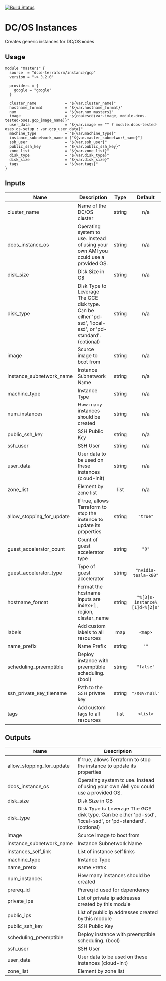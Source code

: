[![Build Status](https://jenkins-terraform.mesosphere.com/service/dcos-terraform-jenkins/job/dcos-terraform/job/terraform-gcp-instance/job/master/badge/icon)](https://jenkins-terraform.mesosphere.com/service/dcos-terraform-jenkins/job/dcos-terraform/job/terraform-gcp-instance/job/master/)
# DC/OS Instances

Creates generic instances for DC/OS nodes

## Usage

```hcl
module "masters" {
  source  = "dcos-terraform/instance/gcp"
  version = "~> 0.2.0"

  providers = {
    google = "google"
  }

  cluster_name             = "${var.cluster_name}"
  hostname_format          = "${var.hostname_format}"
  num                      = "${var.num_masters}"
  image                    = "${coalesce(var.image, module.dcos-tested-oses.gcp_image_name)}"
  user_data                = "${var.image == "" ? module.dcos-tested-oses.os-setup : var.gcp_user_data}"
  machine_type             = "${var.machine_type}"
  instance_subnetwork_name = ["${var.master_subnetwork_name}"]
  ssh_user                 = "${var.ssh_user}"
  public_ssh_key           = "${var.public_ssh_key}"
  zone_list                = "${var.zone_list}"
  disk_type                = "${var.disk_type}"
  disk_size                = "${var.disk_size}"
  tags                     = "${var.tags}"
}
```

## Inputs

| Name | Description | Type | Default | Required |
|------|-------------|:----:|:-----:|:-----:|
| cluster\_name | Name of the DC/OS cluster | string | n/a | yes |
| dcos\_instance\_os | Operating system to use. Instead of using your own AMI you could use a provided OS. | string | n/a | yes |
| disk\_size | Disk Size in GB | string | n/a | yes |
| disk\_type | Disk Type to Leverage The GCE disk type. Can be either 'pd-ssd', 'local-ssd', or 'pd-standard'. (optional) | string | n/a | yes |
| image | Source image to boot from | string | n/a | yes |
| instance\_subnetwork\_name | Instance Subnetwork Name | string | n/a | yes |
| machine\_type | Instance Type | string | n/a | yes |
| num\_instances | How many instances should be created | string | n/a | yes |
| public\_ssh\_key | SSH Public Key | string | n/a | yes |
| ssh\_user | SSH User | string | n/a | yes |
| user\_data | User data to be used on these instances (cloud-init) | string | n/a | yes |
| zone\_list | Element by zone list | list | n/a | yes |
| allow\_stopping\_for\_update | If true, allows Terraform to stop the instance to update its properties | string | `"true"` | no |
| guest\_accelerator\_count | Count of guest accelerator type | string | `"0"` | no |
| guest\_accelerator\_type | Type of guest accelerator | string | `"nvidia-tesla-k80"` | no |
| hostname\_format | Format the hostname inputs are index+1, region, cluster_name | string | `"%[3]s-instance%[1]d-%[2]s"` | no |
| labels | Add custom labels to all resources | map | `<map>` | no |
| name\_prefix | Name Prefix | string | `""` | no |
| scheduling\_preemptible | Deploy instance with preemptible scheduling. (bool) | string | `"false"` | no |
| ssh\_private\_key\_filename | Path to the SSH private key | string | `"/dev/null"` | no |
| tags | Add custom tags to all resources | list | `<list>` | no |

## Outputs

| Name | Description |
|------|-------------|
| allow\_stopping\_for\_update | If true, allows Terraform to stop the instance to update its properties |
| dcos\_instance\_os | Operating system to use. Instead of using your own AMI you could use a provided OS. |
| disk\_size | Disk Size in GB |
| disk\_type | Disk Type to Leverage The GCE disk type. Can be either 'pd-ssd', 'local-ssd', or 'pd-standard'. (optional) |
| image | Source image to boot from |
| instance\_subnetwork\_name | Instance Subnetwork Name |
| instances\_self\_link | List of instance self links |
| machine\_type | Instance Type |
| name\_prefix | Name Prefix |
| num\_instances | How many instances should be created |
| prereq\_id | Prereq id used for dependency |
| private\_ips | List of private ip addresses created by this module |
| public\_ips | List of public ip addresses created by this module |
| public\_ssh\_key | SSH Public Key |
| scheduling\_preemptible | Deploy instance with preemptible scheduling. (bool) |
| ssh\_user | SSH User |
| user\_data | User data to be used on these instances (cloud-init) |
| zone\_list | Element by zone list |

